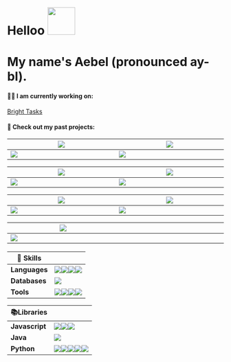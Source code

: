 # Helloo  <img  src="https://media1.giphy.com/media/v1.Y2lkPTc5MGI3NjExeXdkb2xkY2QwYm56eTk5YzFyc2d5ZmpxcG9renZmMjRqcXN1dzB3cSZlcD12MV9pbnRlcm5hbF9naWZfYnlfaWQmY3Q9cw/sNC71wDxPr0CgGB8zX/giphy.gif" width="64" height="64" frameBorder="0" class="giphy-embed" allowFullScreen/> 
# My name's Aebel (pronounced ay-bl).


#### 🧑‍💻 I am currently working on:
[Bright Tasks](https://github.com/KajananGit/To-Do-List)

#### 🔭 Check out my past projects:

| <img width=10000/>[![][img-1]][dep-1] | <img width=10000/>[![][img-2]][dep-2] |
|-|-|
|<img width=10000/> [![][github-badge]][src-1] |<img width=10000/> [![][github-badge]][src-2] |

| <img width=10000/>[![][img-3]][dep-3] | <img width=10000/>[![][img-4]][dep-4] |
|-|-|
|<img width=10000/> [![][github-badge]][src-3] |<img width=10000/> [![][github-badge]][src-4] |

| <img width=10000/>[![][img-5]][dep-5] | <img width=10000/>[![][img-6]][dep-6] |
|-|-|
|<img width=10000/> [![][github-badge]][src-5] |<img width=10000/> [![][github-badge]][src-6] |

| <img width=10000/>[![][img-7]][dep-7] | <img width=10000/> |
|-|-|
|<img width=10000/> [![][github-badge]][src-1] |<img width=10000/> |


#### 
|🍳 Skills||
|-|-|
|**Languages**|![][java-badge]![][cpp-badge]![][js-badge]![][python-badge] |
|**Databases**|![][postgres-badge]|
|**Tools**|![][vscode-badge]![][intellij-badge]![][git-badge]![][vercel-badge]|

|📚Libraries||
|-|-|
|**Javascript**|![][react-badge]![][webpack-badge]![][threejs-badge]|
|**Java**|![][spring-badge]|
|**Python**|![][tensorflow-badge]![][scipy-badge]![][pandas-badge]![][matplotlib-badge]![][keras-badge]|


<!-- Assets -->
  <!-- Project deployments -->
  [dep-1]: https://connect-cards.vercel.app
  [dep-2]: https://strong.streamlit.app
  [dep-3]: https://connect-cards.vercel.app
  [dep-4]: https://connect-cards.vercel.app
  [dep-5]: https://connect-cards.vercel.app
  [dep-6]: https://connect-cards.vercel.app
  [dep-7]: https://connect-cards.vercel.app
  
  <!-- Project links -->
  [src-1]:https://github.com/Aebel-Shajan/connect-cards
  [src-2]:https://github.com/Aebel-Shajan/gym-data-analysis
  [src-3]:https://github.com/Aebel-Shajan/scroll-minimap-for-chatgpt
  [src-4]:https://github.com/Aebel-Shajan/aebel-shajan.github.io
  [src-5]:https://github.com/Aebel-Shajan/subway_surfers_screen_reader
  [src-6]:https://github.com/Aebel-Shajan/FreeCodeCamp-Contents-Chrome-Extension
  [src-7]:https://github.com/Aebel-Shajan/Driftin-Deliveries

  <!-- Project thumbnails -->
  [img-1]:https://raw.github.com/Aebel-Shajan/connect-cards/main/thumbnail.png
  [img-2]:https://raw.github.com/Aebel-Shajan/gym-data-analysis/main/thumbnail.png
  [img-3]:https://raw.github.com/Aebel-Shajan/scroll-minimap-for-chatgpt/main/thumbnail.png
  [img-4]:https://raw.github.com/Aebel-Shajan/aebel-shajan.github.io/main/thumbnail.png
  [img-5]:https://raw.github.com/Aebel-Shajan/subway_surfers_screen_reader/main/thumbnail.png
  [img-6]:https://raw.github.com/Aebel-Shajan/FreeCodeCamp-Contents-Chrome-Extension/main/thumbnail.png
  [img-7]:https://raw.github.com/Aebel-Shajan/Driftin-Deliveries/main/thumbnail.png


  <!-- Badges --> 
  [github-badge]: https://img.shields.io/badge/GitHub-181717?logo=github&logoColor=fff&style=for-the-badge
  [java-badge]: https://img.shields.io/badge/java-%23ED8B00.svg?style=for-the-badge&logo=openjdk&logoColor=white
  [cpp-badge]: https://img.shields.io/badge/c++-%2300599C.svg?style=for-the-badge&logo=c%2B%2B&logoColor=white
  [js-badge]: https://img.shields.io/badge/javascript-%23323330.svg?style=for-the-badge&logo=javascript&logoColor=%23F7DF1E
  [python-badge]: https://img.shields.io/badge/python-3670A0?style=for-the-badge&logo=python&logoColor=ffdd54
  [postgres-badge]: https://img.shields.io/badge/postgres-%23316192.svg?style=for-the-badge&logo=postgresql&logoColor=white
  [vscode-badge]: https://img.shields.io/badge/Visual%20Studio%20Code-0078d7.svg?style=for-the-badge&logo=visual-studio-code&logoColor=white
  [intellij-badge]: https://img.shields.io/badge/IntelliJIDEA-000000.svg?style=for-the-badge&logo=intellij-idea&logoColor=white
  [git-badge]: https://img.shields.io/badge/git-%23F05033.svg?style=for-the-badge&logo=git&logoColor=white
  [vercel-badge]: https://img.shields.io/badge/vercel-%23000000.svg?style=for-the-badge&logo=vercel&logoColor=white
  [react-badge]: https://img.shields.io/badge/react-%2320232a.svg?style=for-the-badge&logo=react&logoColor=%2361DAFB
  [webpack-badge]: https://img.shields.io/badge/webpack-%238DD6F9.svg?style=for-the-badge&logo=webpack&logoColor=black
  [threejs-badge]: https://img.shields.io/badge/threejs-black?style=for-the-badge&logo=three.js&logoColor=white
  [spring-badge]: https://img.shields.io/badge/spring-%236DB33F.svg?style=for-the-badge&logo=spring&logoColor=white
  [tensorflow-badge]: https://img.shields.io/badge/TensorFlow-%23FF6F00.svg?style=for-the-badge&logo=TensorFlow&logoColor=white
  [scipy-badge]: https://img.shields.io/badge/SciPy-%230C55A5.svg?style=for-the-badge&logo=scipy&logoColor=%white
  [pandas-badge]: https://img.shields.io/badge/pandas-%23150458.svg?style=for-the-badge&logo=pandas&logoColor=white
  [matplotlib-badge]: https://img.shields.io/badge/Matplotlib-%23ffffff.svg?style=for-the-badge&logo=Matplotlib&logoColor=black
  [keras-badge]: https://img.shields.io/badge/Keras-%23D00000.svg?style=for-the-badge&logo=Keras&logoColor=white

<!--
**Aebel-Shajan/Aebel-Shajan** is a ✨ _special_ ✨ repository because its `README.md` (this file) appears on your GitHub profile.

Here are some ideas to get you started:

- 🔭 I’m currently working on ...
- 
- 👯 I’m looking to collaborate on ...
- 🤔 I’m looking for help with ...
- 💬 Ask me about ...
- 📫 How to reach me: ...
- 😄 Pronouns: ...
- ⚡ Fun fact: ...
-->
